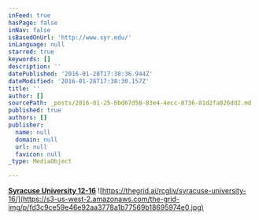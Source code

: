 ```yaml
---
inFeed: true
hasPage: false
inNav: false
isBasedOnUrl: 'http://www.syr.edu/'
inLanguage: null
starred: true
keywords: []
description: ''
datePublished: '2016-01-28T17:38:36.944Z'
dateModified: '2016-01-28T17:38:30.157Z'
title: ''
author: []
sourcePath: _posts/2016-01-25-6bd67d58-83e4-4ecc-8736-81d2fa826dd2.md
published: true
authors: []
publisher:
  name: null
  domain: null
  url: null
  favicon: null
_type: MediaObject

---
```

[**Syracuse University 12-16**][0]
![https://thegrid.ai/rcgliv/syracuse-university-16/](https://s3-us-west-2.amazonaws.com/the-grid-img/p/fd3c9ce59e46e92aa3778a1b77569b18695974e0.jpg)

[0]: https://thegrid.ai/rcgliv/syracuse-university-16/
